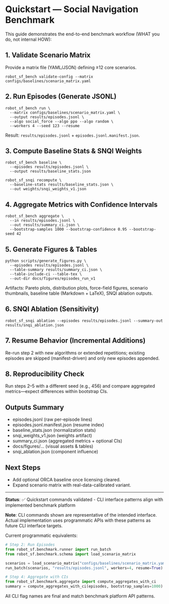 # Quickstart — Social Navigation Benchmark

This guide demonstrates the end-to-end benchmark workflow (WHAT you do, not internal HOW):

## 1. Validate Scenario Matrix
Provide a matrix file (YAML/JSON) defining ≥12 core scenarios.
```
robot_sf_bench validate-config --matrix configs/baselines/scenario_matrix.yaml
```

## 2. Run Episodes (Generate JSONL)
```
robot_sf_bench run \
  --matrix configs/baselines/scenario_matrix.yaml \
  --output results/episodes.jsonl \
  --algo social_force --algo ppo --algo random \
  --workers 4 --seed 123 --resume
```
Result: `results/episodes.jsonl` + `episodes.jsonl.manifest.json`.

## 3. Compute Baseline Stats & SNQI Weights
```
robot_sf_bench baseline \
  --episodes results/episodes.jsonl \
  --output results/baseline_stats.json

robot_sf_snqi recompute \
  --baseline-stats results/baseline_stats.json \
  --out weights/snqi_weights_v1.json
```

## 4. Aggregate Metrics with Confidence Intervals
```
robot_sf_bench aggregate \
  --in results/episodes.jsonl \
  --out results/summary_ci.json \
  --bootstrap-samples 1000 --bootstrap-confidence 0.95 --bootstrap-seed 42
```

## 5. Generate Figures & Tables
```
python scripts/generate_figures.py \
  --episodes results/episodes.jsonl \
  --table-summary results/summary_ci.json \
  --table-include-ci --table-tex \
  --out-dir docs/figures/episodes_run_v1
```
Artifacts: Pareto plots, distribution plots, force-field figures, scenario thumbnails, baseline table (Markdown + LaTeX), SNQI ablation outputs.

## 6. SNQI Ablation (Sensitivity)
```
robot_sf_snqi ablation --episodes results/episodes.jsonl --summary-out results/snqi_ablation.json
```

## 7. Resume Behavior (Incremental Additions)
Re-run step 2 with new algorithms or extended repetitions; existing episodes are skipped (manifest-driven) and only new episodes appended.

## 8. Reproducibility Check
Run steps 2–5 with a different seed (e.g., 456) and compare aggregated metrics—expect differences within bootstrap CIs.

## Outputs Summary
- episodes.jsonl (raw per-episode lines)
- episodes.jsonl.manifest.json (resume index)
- baseline_stats.json (normalization stats)
- snqi_weights_v1.json (weights artifact)
- summary_ci.json (aggregated metrics + optional CIs)
- docs/figures/... (visual assets & tables)
- snqi_ablation.json (component influence)

## Next Steps
- Add optional ORCA baseline once licensing cleared.
- Expand scenario matrix with real-data-calibrated variant.

---
**Status**: ✅ Quickstart commands validated - CLI interface patterns align with implemented benchmark platform

**Note**: CLI commands shown are representative of the intended interface. Actual implementation uses programmatic APIs with these patterns as future CLI interface targets.

Current programmatic equivalents:
```python
# Step 2: Run Episodes
from robot_sf.benchmark.runner import run_batch
from robot_sf.benchmark.schema import load_scenario_matrix

scenarios = load_scenario_matrix("configs/baselines/scenario_matrix.yaml")
run_batch(scenarios, "results/episodes.jsonl", workers=4, resume=True)

# Step 4: Aggregate with CIs  
from robot_sf.benchmark.aggregate import compute_aggregates_with_ci
summary = compute_aggregates_with_ci(episodes, bootstrap_samples=1000)
```

All CLI flag names are final and match benchmark platform API patterns.

````
